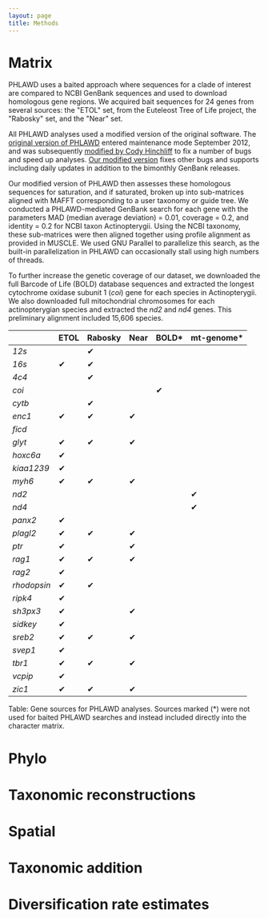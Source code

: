 ```yaml
---
layout: page
title: Methods
---
```


# Matrix

PHLAWD uses a baited approach where sequences for a clade of interest are compared to NCBI GenBank sequences and used to download homologous gene regions. We acquired bait sequences for 24 genes from several sources: the "ETOL" set, from the Euteleost Tree of Life project, the "Rabosky" set, and the "Near" set.

All PHLAWD analyses used a modified version of the original software. The [original version of PHLAWD](https://github.com/blackrim/phlawd) entered maintenance mode September 2012, and was subsequently [modified by Cody Hinchliff](https://github.com/chinchliff/phlawd) to fix a number of bugs and speed up analyses. [Our modified version](https://github.com/jonchang/phlawd) fixes other bugs and supports including daily updates in addition to the bimonthly GenBank releases.

Our modified version of PHLAWD then assesses these homologous sequences for saturation, and if saturated, broken up into sub-matrices aligned with MAFFT corresponding to a user taxonomy or guide tree. We conducted a PHLAWD-mediated GenBank search for each gene with the parameters MAD (median average deviation) = 0.01, coverage = 0.2, and identity = 0.2 for NCBI taxon Actinopterygii. Using the NCBI taxonomy, these sub-matrices were then aligned together using profile alignment as provided in MUSCLE. We used GNU Parallel to parallelize this search, as the built-in parallelization in PHLAWD can occasionally stall using high numbers of threads.

To further increase the genetic coverage of our dataset, we downloaded the full Barcode of Life (BOLD) database sequences and extracted the longest cytochrome oxidase subunit 1 (*coi*) gene for each species in Actinopterygii. We also downloaded full mitochondrial chromosomes for each actinopterygian species and extracted the *nd2* and *nd4* genes. This preliminary alignment included 15,606 species. 


|             | ETOL | Rabosky | Near | BOLD* | mt-genome* |
|-------------|------|---------|------|-------|------------|
| *12s*       |      | &#10004;     |      |       |            |
| *16s*       | &#10004;  | &#10004;     |      |       |            |
| *4c4*       |      | &#10004;     |      |       |            |
| *coi*       |      |         |      | &#10004;   |            |
| *cytb*      |      | &#10004;     |      |       |            |
| *enc1*      | &#10004;  | &#10004;     | &#10004;  |       |            |
| *ficd*      |      |         |      |       |            |
| *glyt*      | &#10004;  | &#10004;     | &#10004;  |       |            |
| *hoxc6a*    | &#10004;  |         |      |       |            |
| *kiaa1239*  | &#10004;  |         |      |       |            |
| *myh6*      | &#10004;  | &#10004;     | &#10004;  |       |            |
| *nd2*       |      |         |      |       | &#10004;        |
| *nd4*       |      |         |      |       | &#10004;        |
| *panx2*     | &#10004;  |         |      |       |            |
| *plagl2*    | &#10004;  | &#10004;     | &#10004;  |       |            |
| *ptr*       | &#10004;  |         | &#10004;  |       |            |
| *rag1*      | &#10004;  | &#10004;     | &#10004;  |       |            |
| *rag2*      | &#10004;  |         |      |       |            |
| *rhodopsin* | &#10004;  | &#10004;     |      |       |            |
| *ripk4*     | &#10004;  |         |      |       |            |
| *sh3px3*    | &#10004;  |         | &#10004;  |       |            |
| *sidkey*    | &#10004;  |         |      |       |            |
| *sreb2*     | &#10004;  | &#10004;     | &#10004;  |       |            |
| *svep1*     | &#10004;  |         |      |       |            |
| *tbr1*      | &#10004;  | &#10004;     | &#10004;  |       |            |
| *vcpip*     | &#10004;  |         |      |       |            |
| *zic1*      | &#10004;  | &#10004;     | &#10004;  |       |            |

Table: Gene sources for PHLAWD analyses. Sources marked (*) were not used for baited PHLAWD searches and instead included directly into the character matrix.


# Phylo

# Taxonomic reconstructions

# Spatial

# Taxonomic addition

# Diversification rate estimates


